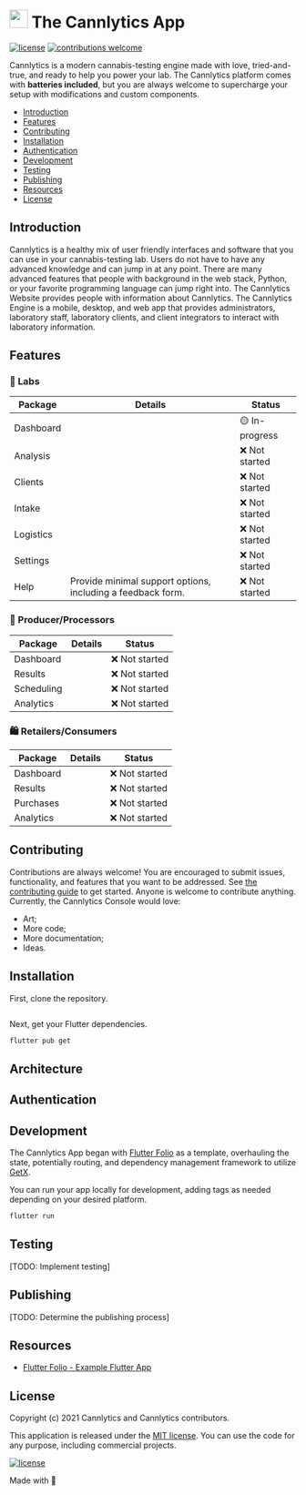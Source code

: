 # <img height="32" alt="" src="https://cannlytics.com/static/cannlytics_website/images/logos/cannlytics_calyx_detailed.svg"> The Cannlytics App

[![license](https://img.shields.io/badge/License-MIT-brightgreen.svg)](https://opensource.org/licenses/MIT)
[![contributions welcome](https://img.shields.io/badge/contributions-welcome-brightgreen.svg)](https://github.com/cannlytics/cannlytics-console/fork)

Cannlytics is a modern cannabis-testing engine made with love, tried-and-true, and ready to help you power your lab. The Cannlytics platform comes with **batteries included**, but you are always welcome to supercharge your setup with modifications and custom components.

- [Introduction](#introduction)
- [Features](#features)
- [Contributing](#contributing)
- [Installation](#installation)
- [Authentication](#authentication)
- [Development](#development)
- [Testing](#testing)
- [Publishing](#publishing)
- [Resources](#resources)
- [License](#license)

## Introduction <a name="introduction"></a>

Cannlytics is a healthy mix of user friendly interfaces and software that you can use in your cannabis-testing lab. Users do not have to have any advanced knowledge and can jump in at any point. There are many advanced features that people with background in the web stack, Python, or your favorite programming language can jump right into. The Cannlytics Website provides people with information about Cannlytics. The Cannlytics Engine is a mobile, desktop, and web app that provides administrators, laboratory staff, laboratory clients, and client integrators to interact with laboratory information.

## Features <a name="features"></a>

### 🧪 Labs

| Package     | Details               | Status         |
| ----------- | --------------------- | --------------- |
| Dashboard   |                       | 🟡 In-progress |
| Analysis    |                       | ❌ Not started |
| Clients     |                       | ❌ Not started |
| Intake      |                       | ❌ Not started |
| Logistics   |                       | ❌ Not started |
| Settings    |                       | ❌ Not started |
| Help        | Provide minimal support options, including a feedback form. | ❌ Not started |

### 🌱 Producer/Processors

| Package     | Details               | Status         |
| ----------- | --------------------- | --------------- |
| Dashboard   |                       | ❌ Not started |
| Results     |                       | ❌ Not started |
| Scheduling  |                       | ❌ Not started |
| Analytics   |                       | ❌ Not started |

### 🛍️ Retailers/Consumers

| Package     | Details               | Status         |
| ----------- | --------------------- | --------------- |
| Dashboard   |                       | ❌ Not started |
| Results     |                       | ❌ Not started |
| Purchases   |                       | ❌ Not started |
| Analytics   |                       | ❌ Not started |

## Contributing <a name="contributing"></a>

Contributions are always welcome! You are encouraged to submit issues, functionality, and features that you want to be addressed. See [the contributing guide](/contributing.md) to get started. Anyone is welcome to contribute anything. Currently, the Cannlytics Console would love:

* Art;
* More code;
* More documentation;
* Ideas.

## Installation <a name="installation"></a>

First, clone the repository.

```sh

```

Next, get your Flutter dependencies.

```sh
flutter pub get
```

## Architecture <a name="architecture"></a>


## Authentication <a name="authentication"></a>

## Development <a name="development"></a>

The Cannlytics App began with [Flutter Folio](https://github.com/gskinnerTeam/flutter-folio) as a template, overhauling the state, potentially routing, and dependency management framework to utilize [GetX](https://pub.dev/packages/get).

You can run your app locally for development, adding tags as needed depending on your desired platform.

```sh
flutter run
```

## Testing <a name="testing"></a>

[TODO: Implement testing]

## Publishing <a name="publishing"></a>

[TODO: Determine the publishing process]

## Resources <a name="resources"></a>

- [Flutter Folio - Example Flutter App](https://github.com/gskinnerTeam/flutter-folio)

## License <a name="license"></a>

Copyright (c) 2021 Cannlytics and Cannlytics contributors.

This application is released under the [MIT license](LICENSE.md). You can use the code for any purpose, including commercial projects.

[![license](https://img.shields.io/badge/License-MIT-brightgreen.svg)](https://opensource.org/licenses/MIT)

Made with 💖
